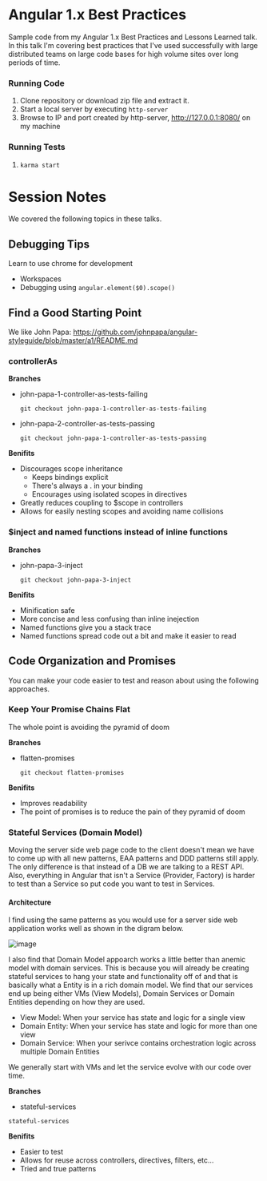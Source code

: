 # Angular 1.x Best Practices
Sample code from my Angular 1.x Best Practices and Lessons Learned talk. In this talk I'm covering best practices that I've used successfully with large distributed teams on large code bases for high volume sites over long periods of time.

### Running Code

1. Clone repository or download zip file and extract it.
1. Start a local server by executing ```http-server```
1. Browse to IP and port created by http-server, http://127.0.0.1:8080/ on my machine

### Running Tests

1. ```karma start```

# Session Notes
We covered the following topics in these talks.

## Debugging Tips

Learn to use chrome for development
  * Workspaces
  * Debugging using ```angular.element($0).scope()```

## Find a Good Starting Point
We like John Papa: https://github.com/johnpapa/angular-styleguide/blob/master/a1/README.md

### controllerAs
      
**Branches**
* john-papa-1-controller-as-tests-failing

  ```git checkout john-papa-1-controller-as-tests-failing```
* john-papa-2-controller-as-tests-passing

  ```git checkout john-papa-1-controller-as-tests-passing```

**Benifits**
* Discourages scope inheritance
  * Keeps bindings explicit
  * There's always a . in your binding
  * Encourages using isolated scopes in directives
* Greatly reduces coupling to $scope in controllers
* Allows for easily nesting scopes and avoiding name collisions
          
### $inject and named functions instead of inline functions

**Branches**
* john-papa-3-inject

  ```git checkout john-papa-3-inject```

**Benifits**
  * Minification safe
  * More concise and less confusing than inline inejection
  * Named functions give you a stack trace
  * Named functions spread code out a bit and make it easier to read

## Code Organization and Promises
You can make your code easier to test and reason about using the following approaches.

### Keep Your Promise Chains Flat
The whole point is avoiding the pyramid of doom

**Branches**
* flatten-promises

  ```git checkout flatten-promises```

**Benifits**
  * Improves readability
  * The point of promises is to reduce the pain of they pyramid of doom

### Stateful Services (Domain Model)
Moving the server side web page code to the client doesn't mean we have to come up with all new patterns, EAA patterns and DDD patterns still apply. The only difference is that instead of a DB we are talking to a REST API. Also, everything in Angular that isn't a Service (Provider, Factory) is harder to test than a Service so put code you want to test in Services.

#### Architecture
I find using the same patterns as you would use for a server side web application works well as shown in the digram below. 

![image](https://cloud.githubusercontent.com/assets/10080111/14267374/76d53016-fa95-11e5-8e82-9003138396d2.png)

I also find that Domain Model appoarch works a little better than anemic model with domain services. This is because you will already be creating stateful services to hang your state and functionality off of and that is basically what a Entity is in a rich domain model. We find that our services end up being either VMs (View Models), Domain Services or Domain Entities depending on how they are used.

* View Model: When your service has state and logic for a single view
* Domain Entity: When your service has state and logic for more than one view
* Domain Service: When your serivce contains orchestration logic across multiple Domain Entities

We generally start with VMs and let the service evolve with our code over time.

**Branches**
* stateful-services

```stateful-services```

**Benifits**
  * Easier to test
  * Allows for reuse across controllers, directives, filters, etc...
  * Tried and true patterns
